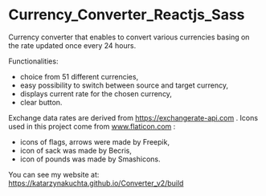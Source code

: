 # Currency_Converter_Reactjs_Sass

Currency converter that enables to convert various currencies basing on the rate updated once every 24 hours. 

Functionalities:
- choice from 51 different currencies,
- easy possibility to switch between source and target currency,
- displays current rate for the chosen currency,
- clear button.

Exchange data rates are derived from https://exchangerate-api.com . 
Icons used in this project come from www.flaticon.com :
- icons of flags, arrows were made by Freepik,
- icon of sack was made by Becris,
- icon of pounds was made by Smashicons.


You can see my website at: https://katarzynakuchta.github.io/Converter_v2/build 
